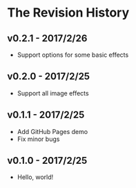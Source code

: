 # The Revision History

## v0.2.1 - 2017/2/26

- Support options for some basic effects

## v0.2.0 - 2017/2/25

- Support all image effects

## v0.1.1 - 2017/2/25

- Add GitHub Pages demo
- Fix minor bugs

## v0.1.0 - 2017/2/25

- Hello, world!

